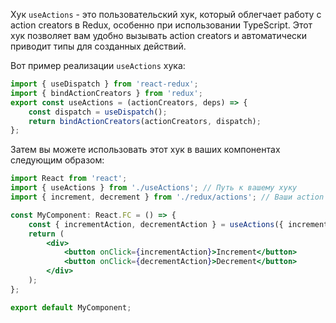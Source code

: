Хук `useActions` - это пользовательский хук, который облегчает работу с action creators в Redux, особенно при использовании TypeScript. Этот хук позволяет вам удобно вызывать action creators и автоматически приводит типы для созданных действий.

Вот пример реализации `useActions` хука:
```jsx
import { useDispatch } from 'react-redux'; 
import { bindActionCreators } from 'redux'; 
export const useActions = (actionCreators, deps) => { 
	const dispatch = useDispatch(); 
	return bindActionCreators(actionCreators, dispatch); 
};
```
Затем вы можете использовать этот хук в ваших компонентах следующим образом:
```jsx
import React from 'react'; 
import { useActions } from './useActions'; // Путь к вашему хуку 
import { increment, decrement } from './redux/actions'; // Ваши action creators

const MyComponent: React.FC = () => { 
	const { incrementAction, decrementAction } = useActions({ increment, decrement }, []); // Перечислите ваши action creators 
	return ( 
		<div> 
			<button onClick={incrementAction}>Increment</button> 
			<button onClick={decrementAction}>Decrement</button> 
		</div> 
	); 
}; 

export default MyComponent;
```